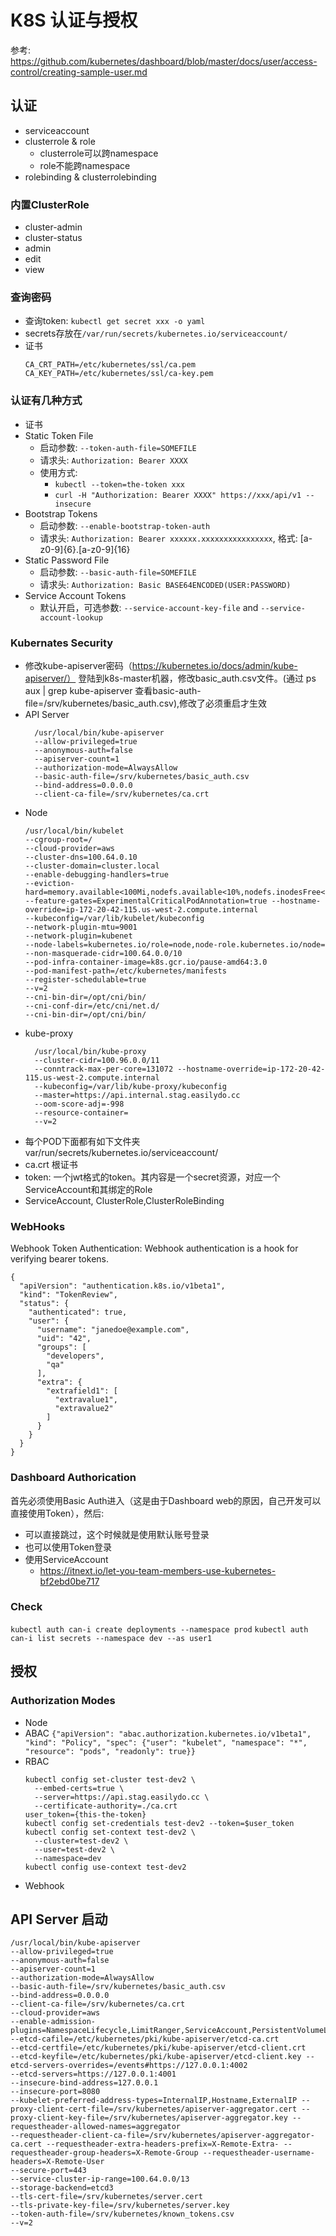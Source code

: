 # K8S 认证与授权
参考: https://github.com/kubernetes/dashboard/blob/master/docs/user/access-control/creating-sample-user.md
## 认证
- serviceaccount
- clusterrole & role
  - clusterrole可以跨namespace
  - role不能跨namespace
- rolebinding & clusterrolebinding
### 内置ClusterRole
- cluster-admin
- cluster-status
- admin
- edit 
- view
### 查询密码
- 查询token: `kubectl get secret xxx -o yaml`
- secrets存放在`/var/run/secrets/kubernetes.io/serviceaccount/`
- 证书
  ```
  CA_CRT_PATH=/etc/kubernetes/ssl/ca.pem
  CA_KEY_PATH=/etc/kubernetes/ssl/ca-key.pem
  ```
### 认证有几种方式
- 证书
- Static Token File
  - 启动参数: `--token-auth-file=SOMEFILE`
  - 请求头: `Authorization: Bearer XXXX`
  - 使用方式: 
    - `kubectl --token=the-token xxx`
    - `curl -H "Authorization: Bearer XXXX" https://xxx/api/v1 --insecure`
- Bootstrap Tokens
  - 启动参数: `--enable-bootstrap-token-auth`
  - 请求头: `Authorization: Bearer xxxxxx.xxxxxxxxxxxxxxxx`, 格式: [a-z0-9]{6}\.[a-z0-9]{16}
- Static Password File
  - 启动参数: `--basic-auth-file=SOMEFILE`
  - 请求头: `Authorization: Basic BASE64ENCODED(USER:PASSWORD)`
- Service Account Tokens
  - 默认开启，可选参数: `--service-account-key-file` and `--service-account-lookup`
### Kubernates Security
- 修改kube-apiserver密码（https://kubernetes.io/docs/admin/kube-apiserver/）
登陆到k8s-master机器，修改basic_auth.csv文件。(通过 ps aux | grep kube-apiserver 查看basic-auth-file=/srv/kubernetes/basic_auth.csv),修改了必须重启才生效
- API Server
  ```
    /usr/local/bin/kube-apiserver 
    --allow-privileged=true 
    --anonymous-auth=false 
    --apiserver-count=1 
    --authorization-mode=AlwaysAllow 
    --basic-auth-file=/srv/kubernetes/basic_auth.csv 
    --bind-address=0.0.0.0 
    --client-ca-file=/srv/kubernetes/ca.crt
  ```
- Node
  ```
  /usr/local/bin/kubelet 
  --cgroup-root=/ 
  --cloud-provider=aws 
  --cluster-dns=100.64.0.10 
  --cluster-domain=cluster.local 
  --enable-debugging-handlers=true 
  --eviction-hard=memory.available<100Mi,nodefs.available<10%,nodefs.inodesFree<5%,imagefs.available<10%,imagefs.inodesFree<5% --feature-gates=ExperimentalCriticalPodAnnotation=true --hostname-override=ip-172-20-42-115.us-west-2.compute.internal 
  --kubeconfig=/var/lib/kubelet/kubeconfig 
  --network-plugin-mtu=9001 
  --network-plugin=kubenet 
  --node-labels=kubernetes.io/role=node,node-role.kubernetes.io/node= 
  --non-masquerade-cidr=100.64.0.0/10 
  --pod-infra-container-image=k8s.gcr.io/pause-amd64:3.0 
  --pod-manifest-path=/etc/kubernetes/manifests 
  --register-schedulable=true 
  --v=2 
  --cni-bin-dir=/opt/cni/bin/ 
  --cni-conf-dir=/etc/cni/net.d/ 
  --cni-bin-dir=/opt/cni/bin/
  ```
- kube-proxy
  ```
    /usr/local/bin/kube-proxy 
    --cluster-cidr=100.96.0.0/11 
    --conntrack-max-per-core=131072 --hostname-override=ip-172-20-42-115.us-west-2.compute.internal 
    --kubeconfig=/var/lib/kube-proxy/kubeconfig 
    --master=https://api.internal.stag.easilydo.cc 
    --oom-score-adj=-998 
    --resource-container= 
    --v=2
  ```
- 每个POD下面都有如下文件夹
var/run/secrets/kubernetes.io/serviceaccount/
- ca.crt 根证书
- token: 一个jwt格式的token。其内容是一个secret资源，对应一个ServiceAccount和其绑定的Role
- ServiceAccount, ClusterRole,ClusterRoleBinding
### WebHooks
Webhook Token Authentication: Webhook authentication is a hook for verifying bearer tokens.
```
{
  "apiVersion": "authentication.k8s.io/v1beta1",
  "kind": "TokenReview",
  "status": {
    "authenticated": true,
    "user": {
      "username": "janedoe@example.com",
      "uid": "42",
      "groups": [
        "developers",
        "qa"
      ],
      "extra": {
        "extrafield1": [
          "extravalue1",
          "extravalue2"
        ]
      }
    }
  }
}
```
### Dashboard Authorication
首先必须使用Basic Auth进入（这是由于Dashboard web的原因，自己开发可以直接使用Token），然后:
- 可以直接跳过，这个时候就是使用默认账号登录
- 也可以使用Token登录
- 使用ServiceAccount
  - https://itnext.io/let-you-team-members-use-kubernetes-bf2ebd0be717
### Check
`kubectl auth can-i create deployments --namespace prod`
`kubectl auth can-i list secrets --namespace dev --as user1`
## 授权
### Authorization Modes
- Node
- ABAC
  `{"apiVersion": "abac.authorization.kubernetes.io/v1beta1", "kind": "Policy", "spec": {"user": "kubelet", "namespace": "*", "resource": "pods", "readonly": true}}`
- RBAC
  ```
  kubectl config set-cluster test-dev2 \
    --embed-certs=true \
    --server=https://api.stag.easilydo.cc \
    --certificate-authority=./ca.crt
  user_token={this-the-token}
  kubectl config set-credentials test-dev2 --token=$user_token
  kubectl config set-context test-dev2 \
    --cluster=test-dev2 \
    --user=test-dev2 \
    --namespace=dev
  kubectl config use-context test-dev2
  ```
- Webhook
## API Server 启动
```
/usr/local/bin/kube-apiserver 
--allow-privileged=true 
--anonymous-auth=false 
--apiserver-count=1 
--authorization-mode=AlwaysAllow
--basic-auth-file=/srv/kubernetes/basic_auth.csv 
--bind-address=0.0.0.0 
--client-ca-file=/srv/kubernetes/ca.crt 
--cloud-provider=aws 
--enable-admission-plugins=NamespaceLifecycle,LimitRanger,ServiceAccount,PersistentVolumeLabel,DefaultStorageClass,DefaultTolerationSeconds,MutatingAdmissionWebhook,ValidatingAdmissionWebhook,NodeRestriction,ResourceQuota 
--etcd-cafile=/etc/kubernetes/pki/kube-apiserver/etcd-ca.crt 
--etcd-certfile=/etc/kubernetes/pki/kube-apiserver/etcd-client.crt 
--etcd-keyfile=/etc/kubernetes/pki/kube-apiserver/etcd-client.key --etcd-servers-overrides=/events#https://127.0.0.1:4002 
--etcd-servers=https://127.0.0.1:4001 
--insecure-bind-address=127.0.0.1 
--insecure-port=8080 
--kubelet-preferred-address-types=InternalIP,Hostname,ExternalIP --proxy-client-cert-file=/srv/kubernetes/apiserver-aggregator.cert --proxy-client-key-file=/srv/kubernetes/apiserver-aggregator.key --requestheader-allowed-names=aggregator 
--requestheader-client-ca-file=/srv/kubernetes/apiserver-aggregator-ca.cert --requestheader-extra-headers-prefix=X-Remote-Extra- --requestheader-group-headers=X-Remote-Group --requestheader-username-headers=X-Remote-User 
--secure-port=443 
--service-cluster-ip-range=100.64.0.0/13 
--storage-backend=etcd3 
--tls-cert-file=/srv/kubernetes/server.cert 
--tls-private-key-file=/srv/kubernetes/server.key 
--token-auth-file=/srv/kubernetes/known_tokens.csv 
--v=2
```